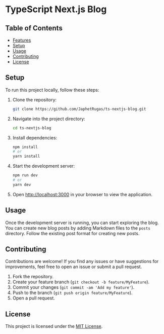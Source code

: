 # TypeScript Next.js Blog

## Table of Contents
- [Features](#features)
- [Setup](#setup)
- [Usage](#usage)
- [Contributing](#contributing)
- [License](#license)
 
## Setup
To run this project locally, follow these steps:

1. Clone the repository:
   ```bash
   git clone https://github.com/JaphetRugas/ts-nextjs-blog.git

   ```
2. Navigate into the project directory:
   ```bash
   cd ts-nextjs-blog
   ```
3. Install dependencies:
   ```bash
   npm install
   # or
   yarn install
   ```
4. Start the development server:
   ```bash
   npm run dev
   # or
   yarn dev
   ```
5. Open [http://localhost:3000](http://localhost:3000) in your browser to view the application.

## Usage
Once the development server is running, you can start exploring the blog. You can create new blog posts by adding Markdown files to the `posts` directory. Follow the existing post format for creating new posts.

## Contributing
Contributions are welcome! If you find any issues or have suggestions for improvements, feel free to open an issue or submit a pull request.

1. Fork the repository.
2. Create your feature branch (`git checkout -b feature/MyFeature`).
3. Commit your changes (`git commit -am 'Add my feature'`).
4. Push to the branch (`git push origin feature/MyFeature`).
5. Open a pull request.

## License
This project is licensed under the [MIT License](LICENSE). 
